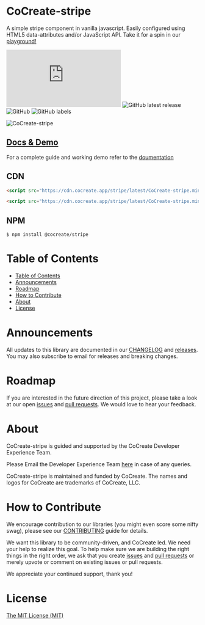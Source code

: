 # CoCreate-stripe

A simple stripe component in vanilla javascript. Easily configured using HTML5 data-attributes and/or JavaScript API. Take it for a spin in our [playground!](https://cocreate.app/docs/stripe)

![GitHub file size in bytes](https://img.shields.io/github/size/CoCreate-app/CoCreate-stripe/dist/CoCreate-stripe.min.js?label=minified%20size&style=for-the-badge)
![GitHub latest release](https://img.shields.io/github/v/release/CoCreate-app/CoCreate-stripe?style=for-the-badge)
![GitHub](https://img.shields.io/github/license/CoCreate-app/CoCreate-stripe?style=for-the-badge)
![GitHub labels](https://img.shields.io/github/labels/CoCreate-app/CoCreate-stripe/help%20wanted?style=for-the-badge)

![CoCreate-stripe](https://cdn.cocreate.app/docs/CoCreate-stripe.gif)

## [Docs & Demo](https://cocreate.app/docs/clone)

For a complete guide and working demo refer to the [doumentation](https://cocreate.app/docs/stripe)

## CDN

```html
<script src="https://cdn.cocreate.app/stripe/latest/CoCreate-stripe.min.js"></script>
```

```html
<script src="https://cdn.cocreate.app/stripe/latest/CoCreate-stripe.min.css"></script>
```

## NPM

```shell
$ npm install @cocreate/stripe
```

# Table of Contents

- [Table of Contents](#table-of-contents)
- [Announcements](#announcements)
- [Roadmap](#roadmap)
- [How to Contribute](#how-to-contribute)
- [About](#about)
- [License](#license)

<a name="announcements"></a>

# Announcements

All updates to this library are documented in our [CHANGELOG](https://github.com/CoCreate-app/CoCreate-stripe/blob/master/CHANGELOG.md) and [releases](https://github.com/CoCreate-app/CoCreate-stripe/releases). You may also subscribe to email for releases and breaking changes.

<a name="roadmap"></a>

# Roadmap

If you are interested in the future direction of this project, please take a look at our open [issues](https://github.com/CoCreate-app/CoCreate-stripe/issues) and [pull requests](https://github.com/CoCreate-app/CoCreate-stripe/pulls). We would love to hear your feedback.

<a name="about"></a>

# About

CoCreate-stripe is guided and supported by the CoCreate Developer Experience Team.

Please Email the Developer Experience Team [here](mailto:develop@cocreate.app) in case of any queries.

CoCreate-stripe is maintained and funded by CoCreate. The names and logos for CoCreate are trademarks of CoCreate, LLC.

<a name="contribute"></a>

# How to Contribute

We encourage contribution to our libraries (you might even score some nifty swag), please see our [CONTRIBUTING](https://github.com/CoCreate-app/CoCreate-stripe/blob/master/CONTRIBUTING.md) guide for details.

We want this library to be community-driven, and CoCreate led. We need your help to realize this goal. To help make sure we are building the right things in the right order, we ask that you create [issues](https://github.com/CoCreate-app/CoCreate-stripe/issues) and [pull requests](https://github.com/CoCreate-app/CoCreate-stripe/pulls) or merely upvote or comment on existing issues or pull requests.

We appreciate your continued support, thank you!

# License

[The MIT License (MIT)](https://github.com/CoCreate-app/CoCreate-stripe/blob/master/LICENSE)
